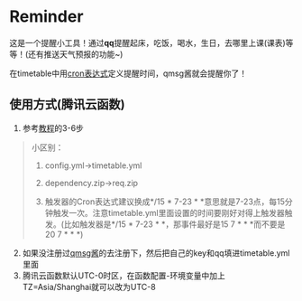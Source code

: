 # Reminder

这是一个提醒小工具！通过**qq**提醒起床，吃饭，喝水，生日，去哪里上课(课表)等等！(还有推送天气预报的功能~)

在timetable中用[cron表达式](https://www.runoob.com/linux/linux-comm-crontab.html)定义提醒时间，qmsg酱就会提醒你了！

## 使用方式(腾讯云函数)

1. 参考[教程](https://github.com/ZimoLoveShuang/auto-submit#%E4%BA%91%E7%AB%AF%E7%B3%BB%E7%BB%9F%E5%8F%AF%E7%94%A8%E9%85%8D%E5%90%88%E8%85%BE%E8%AE%AF%E4%BA%91%E5%87%BD%E6%95%B0)的3-6步

> 小区别：
>
> 1. config.yml→timetable.yml
>
> 2. dependency.zip→req.zip
>
> 3. 触发器的Cron表达式建议换成*/15 * 7-23 * \*意思就是7-23点，每15分钟触发一次。注意timetable.yml里面设置的时间要刚好对得上触发器触发。(比如触发器是*/15 * 7-23 * \*，那事件最好是15 7 * * *而不要是20 7 * * *)

2. 如果没注册过[qmsg酱](https://qmsg.zendee.cn/)的去注册下，然后把自己的key和qq填进timetable.yml里面
3. 腾讯云函数默认UTC-0时区，在函数配置-环境变量中加上TZ=Asia/Shanghai就可以改为UTC-8
